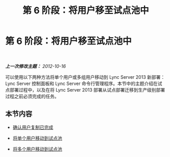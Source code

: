 ﻿---
title: 第 6 阶段：将用户移至试点池中
TOCTitle: 第 6 阶段：将用户移至试点池中
ms:assetid: 676df4a5-2ef8-4f12-8b92-ce133d731fcc
ms:mtpsurl: https://technet.microsoft.com/zh-cn/library/JJ204968(v=OCS.15)
ms:contentKeyID: 49313098
ms.date: 05/19/2016
mtps_version: v=OCS.15
ms.translationtype: HT
---

# 第 6 阶段：将用户移至试点池中

 

_**上一次修改主题：** 2012-10-16_

可以使用以下两种方法将单个用户或多组用户移动到 Lync Server 2013 新部署：Lync Server 控制面板和 Lync Server 命令行管理程序。本节中的主题介绍在试点部署过程中，以及在将 Lync Server 2013 部署从试点部署迁移到生产级别部署过程之前必须完成的任务。

## 本节内容

  - [确认用户复制已完成](verify-user-replication-has-completed_1.md)

  - [将单个用户移动到试点池](move-a-single-user-to-the-pilot-pool_1.md)

  - [将多个用户移动到试点池](move-multiple-users-to-the-pilot-pool_1.md)

